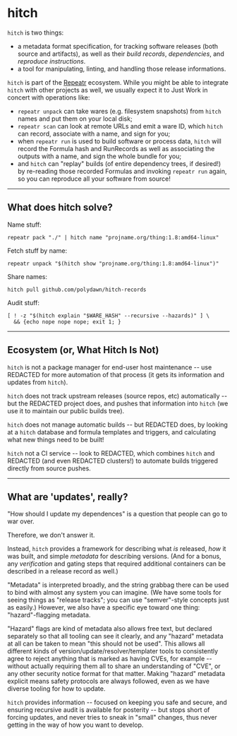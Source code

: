 hitch
=====

`hitch` is two things:

- a metadata format specification, for tracking software releases (both source and artifacts), as well as their *build records*, *dependencies*, and *reproduce instructions*.
- a tool for manipulating, linting, and handling those release informations.

`hitch` is part of the [Repeatr](https://github.com/polydawn/repeatr) ecosystem.
While you might be able to integrate `hitch` with other projects as well, we usually expect it to Just Work in concert with operations like:

- `repeatr unpack` can take wares (e.g. filesystem snapshots) from `hitch` names and put them on your local disk;
- `repeatr scan` can look at remote URLs and emit a ware ID, which `hitch` can record, associate with a name, and sign for you;
- when `repeatr run` is used to build software or process data, `hitch` will record the Formula hash and RunRecords as well as associating the outputs with a name, and sign the whole bundle for you;
- and `hitch` can "replay" builds (of entire dependency trees, if desired!) by re-reading those recorded Formulas and invoking `repeatr run` again, so you can reproduce all your software from source!

---

What does hitch solve?
----------------------

Name stuff:

```
repeatr pack "./" | hitch name "projname.org/thing:1.8:amd64-linux"
```

Fetch stuff by name:

```
repeatr unpack "$(hitch show "projname.org/thing:1.8:amd64-linux")"
```

Share names:

```
hitch pull github.com/polydawn/hitch-records
```

Audit stuff:

```
[ ! -z "$(hitch explain "$WARE_HASH" --recursive --hazards)" ] \
  && {echo nope nope nope; exit 1; }
```

---

Ecosystem (or, What Hitch Is Not)
---------------------------------

`hitch` is not a package manager for end-user host maintenance -- use REDACTED for more automation of that process (it gets its information and updates from `hitch`).

`hitch` does not track upstream releases (source repos, etc) automatically -- but the REDACTED project does, and pushes that information into `hitch` (we use it to maintain our public builds tree).

`hitch` does not manage automatic builds -- but REDACTED does, by looking at a `hitch` database and formula templates and triggers, and calculating what new things need to be built!

`hitch` not a CI service -- look to REDACTED, which combines `hitch` and REDACTED (and even REDACTED clusters!) to automate builds triggered directly from source pushes.

---

What are 'updates', really?
---------------------------


"How should I update my dependences" is a question that people can go to war over.

Therefore, we don't answer it.

Instead, `hitch` provides a framework for describing what *is* released, *how* it was built, and simple *metadata* for describing versions.
(And for a bonus, any *verification* and gating steps that required additional containers can be described in a release record as well.)

"Metadata" is interpreted broadly, and the string grabbag there can be used to bind with almost any system you can imagine.
(We have some tools for seeing things as "release tracks"; you can use "semver"-style concepts just as easily.)
However, we also have a specific eye toward one thing: "hazard"-flagging metadata.

"Hazard" flags are kind of metadata also allows free text,
but declared separately so that all tooling can see it clearly, and any "hazard" metadata at all can be taken to mean "this should not be used".
This allows all different kinds of version/update/resolver/templater tools to consistently agree to reject anything that is marked as having CVEs, for example --
without actually requiring them all to share an understanding of "CVE", or any other security notice format for that matter.
Making "hazard" metadata explicit means safety protocols are always followed, even as we have diverse tooling for how to update.

`hitch` provides information --
focused on keeping you safe and secure,
and ensuring recursive audit is available for posterity --
but stops short of forcing updates, and never tries to sneak in "small" changes, thus never getting in the way of how you want to develop.
